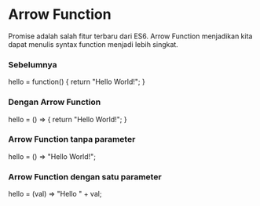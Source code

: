 
# Arrow Function

Promise adalah salah fitur terbaru dari ES6. Arrow Function menjadikan kita dapat menulis syntax function menjadi lebih singkat.

### Sebelumnya

hello = function() {
  return "Hello World!";
}

### Dengan Arrow Function

hello = () => {
  return "Hello World!";
}

### Arrow Function tanpa parameter

hello = () => "Hello World!";

### Arrow Function dengan satu parameter

hello = (val) => "Hello " + val;

